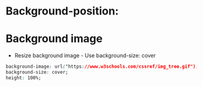 

# Background-position: 



# Background image

* Resize background image - Use background-size: cover
```css
background-image: url("https://www.w3schools.com/cssref/img_tree.gif");
background-size: cover;
height: 100%;
```


